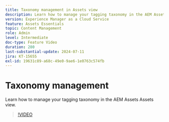 ```yaml
---
title: Taxonomy management in Assets view
description: Learn how to manage your tagging taxonomy in the AEM Assets Assets view.
version: Experience Manager as a Cloud Service
feature: Assets Essentials
topic: Content Management
role: Admin
level: Intermediate
doc-type: Feature Video
duration: 280
last-substantial-update: 2024-07-11
jira: KT-15655
exl-id: 19631c89-a68c-49e0-9ae6-1e0763c574fb
---
```

# Taxonomy management

Learn how to manage your tagging taxonomy in the AEM Assets Assets view.

>[!VIDEO](https://video.tv.adobe.com/v/3431081/?learn=on)
